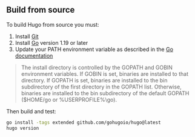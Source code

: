 ## Build from source

To build Hugo from source you must:

1. Install [Git]
1. Install [Go] version 1.19 or later
1. Update your PATH environment variable as described in the [Go documentation]

> The install directory is controlled by the GOPATH and GOBIN environment variables. If GOBIN is set, binaries are installed to that directory. If GOPATH is set, binaries are installed to the bin subdirectory of the first directory in the GOPATH list. Otherwise, binaries are installed to the bin subdirectory of the default GOPATH ($HOME/go or %USERPROFILE%\go).

Then build and test:

```sh
go install -tags extended github.com/gohugoio/hugo@latest
hugo version
```

[Git]: https://git-scm.com/book/en/v2/Getting-Started-Installing-Git
[Go]: https://go.dev/doc/install
[Go documentation]: https://go.dev/doc/code#Command
